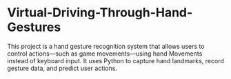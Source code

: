 # Virtual-Driving-Through-Hand-Gestures
This project is a hand gesture recognition system that allows users to control actions—such as game movements—using hand Movements instead of keyboard input. It uses Python to capture hand landmarks, record gesture data, and predict user actions.
